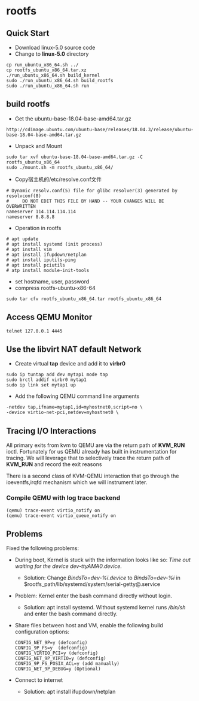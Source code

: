 # rootfs

## Quick Start
- Download linux-5.0 source code
- Change to **linux-5.0** directory
```
cp run_ubuntu_x86_64.sh ../
cp rootfs_ubuntu_x86_64.tar.xz
./run_ubuntu_x86_64.sh build_kernel
sudo ./run_ubuntu_x86_64.sh build_rootfs
sudo ./run_ubuntu_x86_64.sh run
```

## build rootfs
- Get the ubuntu-base-18.04-base-amd64.tar.gz
```
http://cdimage.ubuntu.com/ubuntu-base/releases/18.04.3/release/ubuntu-base-18.04-base-amd64.tar.gz
```

- Unpack and Mount
```
sudo tar xvf ubuntu-base-18.04-base-amd64.tar.gz -C rootfs_ubuntu_x86_64
sudo ./mount.sh -m rootfs_ubuntu_x86_64/
```

- Copy宿主机的/etc/resolve.conf文件
```
# Dynamic resolv.conf(5) file for glibc resolver(3) generated by resolvconf(8)
#     DO NOT EDIT THIS FILE BY HAND -- YOUR CHANGES WILL BE OVERWRITTEN
nameserver 114.114.114.114
nameserver 8.8.8.8
```
- Operation in rootfs
```
# apt update
# apt install systemd (init process)
# apt install vim
# apt install ifupdown/netplan
# apt install iputils-ping
# apt install pciutils
# atp install module-init-tools
```
- set hostname, user, password
- compress rootfs-ubuntu-x86-64
```
sudo tar cfv rootfs_ubuntu_x86_64.tar rootfs_ubuntu_x86_64
```

## Access QEMU Monitor

```
telnet 127.0.0.1 4445
```

## Use the libvirt NAT **default** Network

- Create virtual **tap** device and add it to **virbr0**

```
sudo ip tuntap add dev mytap1 mode tap
sudo brctl addif virbr0 mytap1
sudo ip link set mytap1 up
```

- Add the following QEMU command line arguments

```
-netdev tap,ifname=mytap1,id=myhostnet0,script=no \
-device virtio-net-pci,netdev=myhostnet0 \
```

## Tracing I/O Interactions
All primary exits from kvm to QEMU are via the return path of **KVM_RUN** ioctl. Fortunately for us QEMU already has built in instrumentation for tracing. We will leverage that to selectively trace the return path of **KVM_RUN** and record the exit reasons

There is a second class of KVM-QEMU interaction that go through the ioeventfs,irqfd mechanism which we will instrument later.

### Compile QEMU with **log trace backend**

```
(qemu) trace-event virtio_notify on 
(qemu) trace-event virtio_queue_notify on 
```


## Problems

Fixed the following problems:
- During boot, Kernel is stuck with the information looks like so:
    *Time out waiting for the device dev-ttyAMA0.device.*
    - Solution: Change *BindsTo=dev-%i.device* to *BindsTo=dev-%i* in $rootfs_path/lib/systemd/system/serial-getty\@.service

- Problem: Kernel enter the bash command directly without login.
    - Solution: apt install systemd. Without systemd kernel runs */bin/sh* and enter the bash command directly.

- Share files between host and VM, enable the following build configuration options:
    ```
    CONFIG_NET_9P=y (defconfig)
    CONFIG_9P_FS=y  (defconfig)
    CONFIG_VIRTIO_PCI=y (defconfig)
    CONFIG_NET_9P_VIRTIO=y (defconfig)
	CONFIG_9P_FS_POSIX_ACL=y (add manually)
    CONFIG_NET_9P_DEBUG=y (Optional)
    ```
- Connect to internet
    - Solution: apt install ifupdown/netplan


